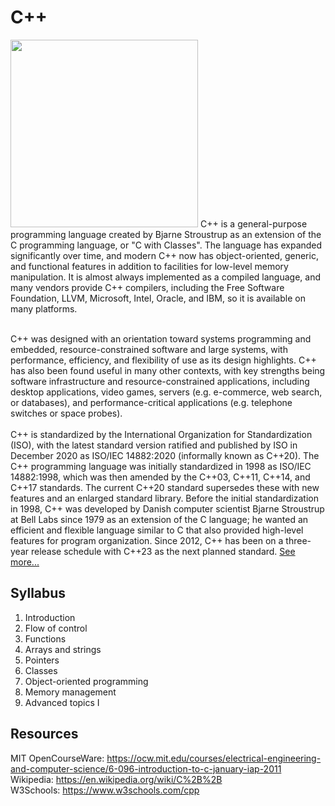 # C++

<img src="https://user-images.githubusercontent.com/85934122/156888072-c9b50bd5-63f0-47f5-b0d7-3d908c8127f7.png" width=300>
C++ is a general-purpose programming language created by Bjarne Stroustrup as an extension of the C programming language, or "C with Classes". The language has expanded significantly over time, and modern C++ now has object-oriented, generic, and functional features in addition to facilities for low-level memory manipulation. It is almost always implemented as a compiled language, and many vendors provide C++ compilers, including the Free Software Foundation, LLVM, Microsoft, Intel, Oracle, and IBM, so it is available on many platforms.<br><br>

C++ was designed with an orientation toward systems programming and embedded, resource-constrained software and large systems, with performance, efficiency, and flexibility of use as its design highlights. C++ has also been found useful in many other contexts, with key strengths being software infrastructure and resource-constrained applications, including desktop applications, video games, servers (e.g. e-commerce, web search, or databases), and performance-critical applications (e.g. telephone switches or space probes).<br><br>
C++ is standardized by the International Organization for Standardization (ISO), with the latest standard version ratified and published by ISO in December 2020 as ISO/IEC 14882:2020 (informally known as C++20). The C++ programming language was initially standardized in 1998 as ISO/IEC 14882:1998, which was then amended by the C++03, C++11, C++14, and C++17 standards. The current C++20 standard supersedes these with new features and an enlarged standard library. Before the initial standardization in 1998, C++ was developed by Danish computer scientist Bjarne Stroustrup at Bell Labs since 1979 as an extension of the C language; he wanted an efficient and flexible language similar to C that also provided high-level features for program organization. Since 2012, C++ has been on a three-year release schedule with C++23 as the next planned standard. <a href="https://en.wikipedia.org/wiki/C%2B%2B" target="_blank">See more...</a><br>

## Syllabus
1) Introduction
2) Flow of control	
3) Functions	
4) Arrays and strings	
5) Pointers
6) Classes	
7) Object-oriented programming	
8) Memory management	
9) Advanced topics I	


## Resources
MIT OpenCourseWare: https://ocw.mit.edu/courses/electrical-engineering-and-computer-science/6-096-introduction-to-c-january-iap-2011<br>
Wikipedia: https://en.wikipedia.org/wiki/C%2B%2B<br>
W3Schools: https://www.w3schools.com/cpp
